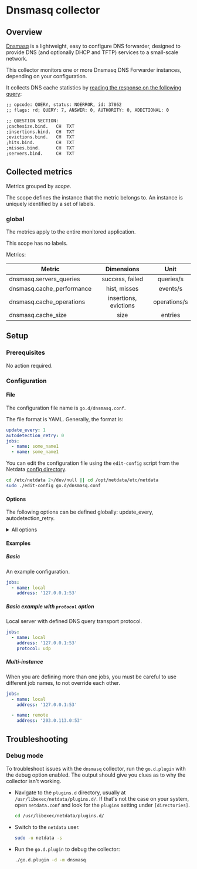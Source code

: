 # Dnsmasq collector

## Overview

[Dnsmasq](http://www.thekelleys.org.uk/dnsmasq/doc.html) is a lightweight, easy to configure DNS forwarder, designed to provide DNS (and optionally DHCP and TFTP) services to a small-scale network.

This collector monitors one or more Dnsmasq DNS Forwarder instances, depending on your configuration.

It collects DNS cache statistics by [reading the response on the following query](https://manpages.debian.org/stretch/dnsmasq-base/dnsmasq.8.en.html#NOTES):

```cmd
;; opcode: QUERY, status: NOERROR, id: 37862
;; flags: rd; QUERY: 7, ANSWER: 0, AUTHORITY: 0, ADDITIONAL: 0

;; QUESTION SECTION:
;cachesize.bind.   CH  TXT
;insertions.bind.  CH  TXT
;evictions.bind.   CH  TXT
;hits.bind.        CH  TXT
;misses.bind.      CH  TXT
;servers.bind.     CH  TXT
```

## Collected metrics

Metrics grouped by *scope*.

The scope defines the instance that the metric belongs to. An instance is uniquely identified by a set of labels.

### global

The metrics apply to the entire monitored application.

This scope has no labels.

Metrics:

|          Metric           |      Dimensions       |     Unit     |
| ------------------------- | :-------------------: | :----------: |
| dnsmasq.servers_queries   |    success, failed    |  queries/s   |
| dnsmasq.cache_performance |     hist, misses      |   events/s   |
| dnsmasq.cache_operations  | insertions, evictions | operations/s |
| dnsmasq.cache_size        |         size          |   entries    |

## Setup

### Prerequisites

No action required.

### Configuration

#### File

The configuration file name is `go.d/dnsmasq.conf`.

The file format is YAML. Generally, the format is:

```yaml
update_every: 1
autodetection_retry: 0
jobs:
  - name: some_name1
  - name: some_name1
```

You can edit the configuration file using the `edit-config` script from the
Netdata [config directory](https://github.com/netdata/netdata/blob/master/docs/configure/nodes.md#the-netdata-config-directory).

```bash
cd /etc/netdata 2>/dev/null || cd /opt/netdata/etc/netdata
sudo ./edit-config go.d/dnsmasq.conf
```

#### Options

The following options can be defined globally: update_every, autodetection_retry.

<details>
<summary>All options</summary>

|        Name         |                            Description                             |    Default     | Required |
| :-----------------: | ------------------------------------------------------------------ | :------------: | :------: |
|    update_every     | Data collection frequency.                                         |       1        |          |
| autodetection_retry | Re-check interval in seconds. Zero means not to schedule re-check. |       0        |          |
|       address       | Server's address. Format is 'ip_address:port'.                     | `127.0.0.1:53` |   yes    |
|      protocol       | DNS query transport protocol. Valid options: udp, tcp, tcp-tls.    |       -        |          |
|       timeout       | DNS query timeout (dial, write and read) in seconds.               |       1        |          |

</details>

#### Examples

##### Basic

An example configuration.

```yaml
jobs:
  - name: local
    address: '127.0.0.1:53'
```

##### Basic example with `protocol` option

Local server with defined DNS query transport protocol.

```yaml
jobs:
  - name: local
    address: '127.0.0.1:53'
    protocol: udp
```

##### Multi-instance

When you are defining more than one jobs, you must be careful to use different job names, to not override each other.

```yaml
jobs:
  - name: local
    address: '127.0.0.1:53'

  - name: remote
    address: '203.0.113.0:53'
```

## Troubleshooting

### Debug mode

To troubleshoot issues with the `dnsmasq` collector, run the `go.d.plugin` with the debug option enabled. The output
should give you clues as to why the collector isn't working.

- Navigate to the `plugins.d` directory, usually at `/usr/libexec/netdata/plugins.d/`. If that's not the case on
  your system, open `netdata.conf` and look for the `plugins` setting under `[directories]`.

  ```bash
  cd /usr/libexec/netdata/plugins.d/
  ```

- Switch to the `netdata` user.

  ```bash
  sudo -u netdata -s
  ```

- Run the `go.d.plugin` to debug the collector:

  ```bash
  ./go.d.plugin -d -m dnsmasq
  ```
